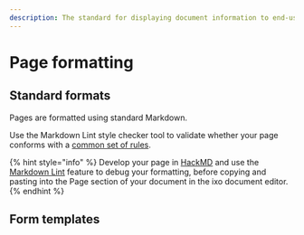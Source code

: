 ```yaml
---
description: The standard for displaying document information to end-users
---
```


# Page formatting

## Standard formats

Pages are formatted using standard Markdown.

Use the Markdown Lint style checker tool to validate whether your page conforms with a [common set of rules](https://github.com/markdownlint/markdownlint/blob/master/docs/RULES.md#rules).

{% hint style="info" %}
Develop your page in [HackMD](https://hackmd.io) and use the [Markdown Lint](https://hackmd.io/c/codimd-documentation/%2F%40codimd%2Funderstanding-your-editor#20-Markdown-Lint) feature to debug your formatting, before copying and pasting into the Page section of your document in the ixo document editor.
{% endhint %}

## Form templates


